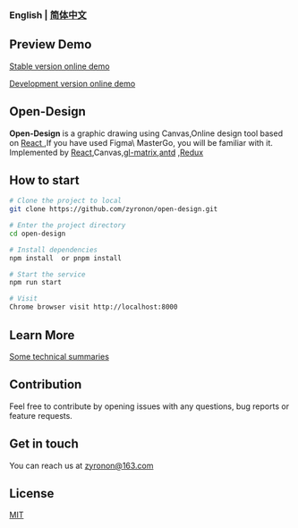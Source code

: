 ### English | [简体中文](README-zh_CN.md)

## Preview Demo

[Stable version online demo](https://open-designs-v2.netlify.app)

[Development version online demo](https://open-designs.netlify.app)


## Open-Design

**Open-Design** is a graphic drawing using Canvas,Online design tool based on [ React ](https://reactjs.org/),If you
have used Figma\ MasterGo, you will be familiar with it.
Implemented by [React](https://reactjs.org/),Canvas,[gl-matrix](https://glmatrix.net/),[antd](https://ant.design)
,[Redux](https://redux.js.org/)

## How to start

```bash
# Clone the project to local
git clone https://github.com/zyronon/open-design.git

# Enter the project directory
cd open-design

# Install dependencies
npm install  or pnpm install

# Start the service
npm run start

# Visit
Chrome browser visit http://localhost:8000
```

## Learn More

[Some technical summaries](NOTE.md)

## Contribution

Feel free to contribute by opening issues with any questions, bug reports or feature requests.

## Get in touch

You can reach us at <a href="mailto:zyronon@163.com">zyronon@163.com</a>

## License

[MIT](LICENSE)
